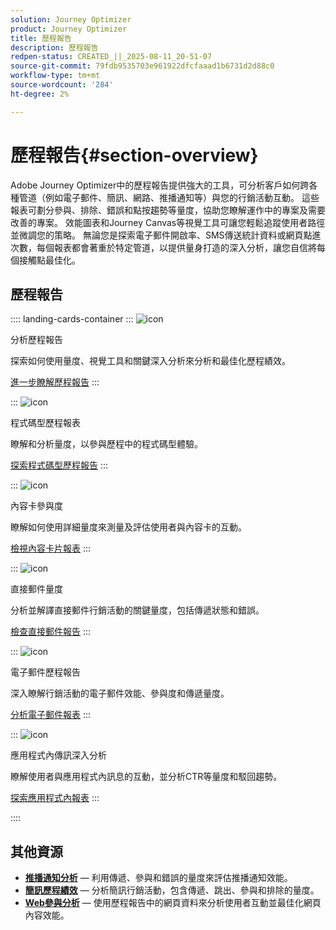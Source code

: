 ```yaml
---
solution: Journey Optimizer
product: Journey Optimizer
title: 歷程報告
description: 歷程報告
redpen-status: CREATED_||_2025-08-11_20-51-07
source-git-commit: 79fdb9535703e961922dfcfaaad1b6731d2d88c0
workflow-type: tm+mt
source-wordcount: '284'
ht-degree: 2%

---
```



# 歷程報告{#section-overview}

Adobe Journey Optimizer中的歷程報告提供強大的工具，可分析客戶如何跨各種管道（例如電子郵件、簡訊、網路、推播通知等）與您的行銷活動互動。 這些報表可劃分參與、排除、錯誤和點按趨勢等量度，協助您瞭解運作中的專案及需要改善的專案。 效能圖表和Journey Canvas等視覺工具可讓您輕鬆追蹤使用者路徑並微調您的策略。 無論您是探索電子郵件開啟率、SMS傳送統計資料或網頁點進次數，每個報表都會著重於特定管道，以提供量身打造的深入分析，讓您自信將每個接觸點最佳化。

## 歷程報告

:::: landing-cards-container
:::
![icon](https://cdn.experienceleague.adobe.com/icons/chart-line.svg?lang=zh-Hant)

分析歷程報告

探索如何使用量度、視覺工具和關鍵深入分析來分析和最佳化歷程績效。

[進一步瞭解歷程報告](../using/reports/journey-global-report-cja.md)
:::

:::
![icon](https://cdn.experienceleague.adobe.com/icons/code-branch.svg?lang=zh-Hant)

程式碼型歷程報表

瞭解和分析量度，以參與歷程中的程式碼型體驗。

[探索程式碼型歷程報告](../using/reports/journey-global-report-cja-code.md)
:::

:::
![icon](https://cdn.experienceleague.adobe.com/icons/puzzle-piece.svg?lang=zh-Hant)

內容卡參與度

瞭解如何使用詳細量度來測量及評估使用者與內容卡的互動。

[檢視內容卡片報表](../using/reports/journey-global-report-cja-content.md)
:::

:::
![icon](https://cdn.experienceleague.adobe.com/icons/envelope.svg?lang=zh-Hant)

直接郵件量度

分析並解譯直接郵件行銷活動的關鍵量度，包括傳遞狀態和錯誤。

[檢查直接郵件報告](../using/reports/journey-global-report-cja-direct.md)
:::

:::
![icon](https://cdn.experienceleague.adobe.com/icons/envelope-open.svg?lang=zh-Hant)

電子郵件歷程報告

深入瞭解行銷活動的電子郵件效能、參與度和傳遞量度。

[分析電子郵件報表](../using/reports/journey-global-report-cja-email.md)
:::

:::
![icon](https://cdn.experienceleague.adobe.com/icons/mobile.svg?lang=zh-Hant)

應用程式內傳訊深入分析

瞭解使用者與應用程式內訊息的互動，並分析CTR等量度和駁回趨勢。

[探索應用程式內報表](../using/reports/journey-global-report-cja-inapp.md)
:::

::::


## 其他資源

- **[推播通知分析](../using/reports/journey-global-report-cja-push.md)** — 利用傳遞、參與和錯誤的量度來評估推播通知效能。
- **[簡訊歷程績效](../using/reports/journey-global-report-cja-sms.md)** — 分析簡訊行銷活動，包含傳遞、跳出、參與和排除的量度。
- **[Web參與分析](../using/reports/journey-global-report-cja-web.md)** — 使用歷程報告中的網頁資料來分析使用者互動並最佳化網頁內容效能。
